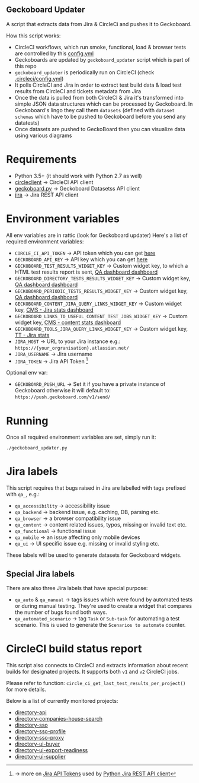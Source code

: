 Geckoboard Updater
------------------

A script that extracts data from Jira & CircleCi and pushes it to Geckoboard.

How this script works:
* CircleCI workflows, which run smoke, functional, load & browser tests are 
    controlled by this [config.yml](https://github.com/uktrade/directory-tests/blob/master/.circleci/config.yml)
* Geckoboards are updated by `geckoboard_updater` script which is part of this repo
* `geckoboard_updater` is periodically run on CircleCI (check 
    [.circleci/config.yml](https://github.com/uktrade/directory-periodic-tests/blob/master/.circleci/config.yml))
* It polls CircleCI and Jira in order to extract test build data & load test 
    results from CircleCI and tickets metadata from Jira
* Once the data is pulled from both CircleCI & Jira it's transformed into 
    simple JSON data structures which can be processed by Geckoboard. 
    In Geckoboard's lingo they call them `datasets` (defined with `dataset schemas` 
    which have to be pushed to Geckoboard before you send any datatests)
* Once datasets are pushed to GeckoBoard then you can visualize data using various diagrams


# Requirements

* Python 3.5+ (it should work with Python 2.7 as well)
* [circleclient](https://pypi.org/project/circleclient/) → CircleCI API client
* [geckoboard.py](https://pypi.org/project/geckoboard.py/) → Geckoboard
    Datasetss API client
* [jira](https://pypi.org/project/jira/) → Jira REST API client


# Environment variables

All env variables are in rattic (look for Geckoboard updater)
Here's a list of required environment variables:

* `CIRCLE_CI_API_TOKEN` → API token which you can get [here](https://circleci.com/account/api)
* `GECKOBOARD_API_KEY` → API key which you can get [here](https://app.geckoboard.com/account/details)
* `GECKOBOARD_TEST_RESULTS_WIDGET_KEY` → Custom widget key, to which a HTML test results report is sent, [QA dashboard dashboard](https://app.geckoboard.com/edit/dashboards/264228)
* `GECKOBOARD_DIRECTORY_TESTS_RESULTS_WIDGET_KEY` → Custom widget key, [QA dashboard dashboard](https://app.geckoboard.com/edit/dashboards/264228)
* `GECKOBOARD_PERIODIC_TESTS_RESULTS_WIDGET_KEY` → Custom widget key, [QA dashboard dashboard](https://app.geckoboard.com/edit/dashboards/264228)
* `GECKOBOARD_CONTENT_JIRA_QUERY_LINKS_WIDGET_KEY` → Custom widget key, [CMS - Jira stats dashboard](https://app.geckoboard.com/edit/dashboards/296262)
* `GECKOBOARD_LINKS_TO_USEFUL_CONTENT_TEST_JOBS_WIDGET_KEY` → Custom widget key, [CMS - content stats dashboard](https://app.geckoboard.com/edit/dashboards/277009)
* `GECKOBOARD_TOOLS_JIRA_QUERY_LINKS_WIDGET_KEY` → Custom widget key, [TT - Jira stats](https://app.geckoboard.com/edit/dashboards/296257)
* `JIRA_HOST` → URL to your Jira instance e.g.: `https://{your_orgranisation}.atlassian.net/`
* `JIRA_USERNAME` → Jira username
* `JIRA_TOKEN` →  Jira API Token [^1]

Optional env var:
* `GECKOBOARD_PUSH_URL` → Set it if you have a private instance of Geckoboard otherwise it will default to: `https://push.geckoboard.com/v1/send/`


[^1]: → more on [Jira API Tokens](https://confluence.atlassian.com/cloud/api-tokens-938839638.html) used by [Python Jira REST API client](https://jira.readthedocs.io/en/latest/examples.html#http-basic)


# Running

Once all required environment variables are set, simply run it:
```
./geckoboard_updater.py
```

# Jira labels

This script requires that bugs raised in Jira are labelled with tags prefixed 
with `qa_`, e.g.:

* `qa_accessibility` → accessibility issue
* `qa_backend` → backend issue, e.g. caching, DB, parsing etc.
* `qa_browser` → a browser compatibility issue
* `qa_content` → content related issues, typos, missing or invalid text etc.
* `qa_functional` → functional issue
* `qa_mobile` → an issue affecting only mobile devices
* `qa_ui` → UI specific issue e.g. missing or invalid styling etc.

These labels will be used to generate datasets for Geckoboard widgets.


## Special Jira labels

There are also three Jira labels that have special purpose:

* `qa_auto` & `qa_manual` → tags issues which were found by automated tests or
    during manual testing. They're used to create a widget that compares the
    number of bugs found both ways.
* `qa_automated_scenario` → tag `Task` or `Sub-task` for automating a test
    scenario. This is used to generate the `Scenarios to automate` counter.


# CircleCI build status report

This script also connects to CircleCI and extracts information about recent
builds for designated projects. It supports both `v1` and `v2` CircleCI jobs.

Please refer to function: `circle_ci_get_last_test_results_per_project()` for
more details.

Below is a list of currently monitored projects:

* [directory-api](https://github.com/uktrade/directory-api)
* [directory-companies-house-search](https://github.com/uktrade/directory-companies-house-search)
* [directory-sso](https://github.com/uktrade/directory-sso)
* [directory-sso-profile](https://github.com/uktrade/directory-sso-profile)
* [directory-sso-proxy](https://github.com/uktrade/directory-sso-proxy)
* [directory-ui-buyer](https://github.com/uktrade/directory-ui-buyer)
* [directory-ui-export-readiness](https://github.com/uktrade/directory-ui-export-readiness)
* [directory-ui-supplier](https://github.com/uktrade/directory-ui-supplier)

